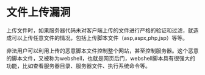 # 文件上传漏洞

 上传文件时，如果服务器代码未对客户端上传的文件进行严格的验证和过滤，就造成可以上传任意文件的情况，包括上传脚本文件（asp,aspx,php,jsp）等等。

非法用户可以利用上传的恶意脚本文件控制整个网站，甚至控制服务器。这个恶意的脚本文件，又被称为webshell，也就是网页后门，webshell脚本具有很强大的功能，比如查看服务器目录、服务器文件、执行系统命令等。